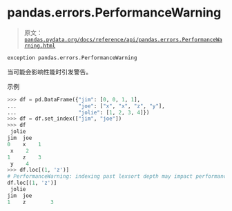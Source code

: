 # pandas.errors.PerformanceWarning

> 原文：[`pandas.pydata.org/docs/reference/api/pandas.errors.PerformanceWarning.html`](https://pandas.pydata.org/docs/reference/api/pandas.errors.PerformanceWarning.html)

```py
exception pandas.errors.PerformanceWarning
```

当可能会影响性能时引发警告。

示例

```py
>>> df = pd.DataFrame({"jim": [0, 0, 1, 1],
...                    "joe": ["x", "x", "z", "y"],
...                    "jolie": [1, 2, 3, 4]})
>>> df = df.set_index(["jim", "joe"])
>>> df
 jolie
jim  joe
0    x    1
 x    2
1    z    3
 y    4
>>> df.loc[(1, 'z')]  
# PerformanceWarning: indexing past lexsort depth may impact performance.
df.loc[(1, 'z')]
 jolie
jim  joe
1    z        3 
```

